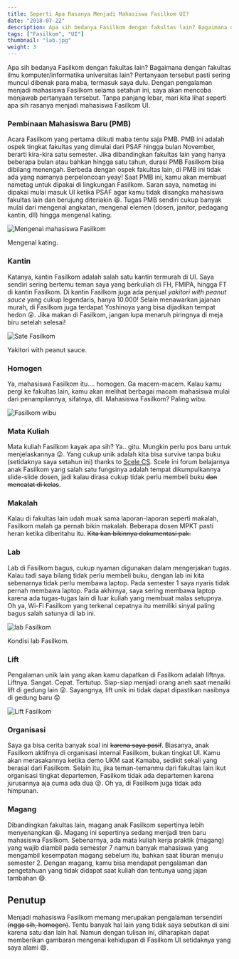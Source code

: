 ```yaml
---
title: Seperti Apa Rasanya Menjadi Mahasiswa Fasilkom UI?
date: "2018-07-22"
description: Apa sih bedanya Fasilkom dengan fakultas lain? Bagaimana dengan fakultas ilmu komputer/informatika universitas lain? Temukan jawabannya di sini.
tags: ["Fasilkom", "UI"]
thumbnail: "lab.jpg"
weight: 3
---
```


Apa sih bedanya Fasilkom dengan fakultas lain? Bagaimana dengan fakultas ilmu komputer/informatika universitas lain? Pertanyaan tersebut pasti sering muncul dibenak para maba, termasuk saya dulu. Dengan pengalaman menjadi mahasiswa Fasilkom selama setahun ini, saya akan mencoba menjawab pertanyaan tersebut. Tanpa panjang lebar, mari kita lihat seperti apa sih rasanya menjadi mahasiswa Fasilkom UI.

### Pembinaan Mahasiswa Baru (PMB)
Acara Fasilkom yang pertama diikuti maba tentu saja PMB. PMB ini adalah ospek tingkat fakultas yang dimulai dari PSAF hingga bulan November, berarti kira-kira satu semester. Jika dibandingkan fakultas lain yang hanya beberapa bulan atau bahkan hingga satu tahun, durasi PMB Fasilkom bisa dibilang menengah. Berbeda dengan ospek fakultas lain, di PMB ini tidak ada yang namanya perpeloncoan yeay! Saat PMB ini, kamu akan membuat nametag untuk dipakai di lingkungan Fasilkom. Saran saya, nametag ini dipakai mulai masuk UI ketika PSAF agar kamu tidak disangka mahasiswa fakultas lain dan berujung diteriakin 😆. Tugas PMB sendiri cukup banyak mulai dari mengenal angkatan, mengenal elemen (dosen, janitor, pedagang kantin, dll) hingga mengenal kating.

![Mengenal mahasiswa Fasilkom](kating.jpg)
<figcaption class="img-caption">Mengenal kating.</figcaption>

### Kantin
Katanya, kantin Fasilkom adalah salah satu kantin termurah di UI. Saya sendiri sering bertemu teman saya yang berkuliah di FH, FMIPA, hingga FT di kantin Fasilkom. Di kantin Fasilkom juga ada penjual *yakitori with peanut sauce* yang cukup legendaris, hanya 10.000! Selain menawarkan jajanan murah, di Fasilkom juga terdapat Yoshinoya yang bisa dijadikan tempat hedon 😜. Jika makan di Fasilkom, jangan lupa menaruh piringnya di meja biru setelah selesai!

![Sate Fasilkom](sate.png)
<figcaption class="img-caption">Yakitori with peanut sauce.</figcaption>

### Homogen
Ya, mahasiswa Fasilkom itu.... homogen. Ga macem-macem. Kalau kamu pergi ke fakultas lain, kamu akan melihat berbagai macam mahasiswa mulai dari penampilannya, sifatnya, dll. Mahasiswa Fasilkom? Paling wibu.

![Fasilkom wibu](meme/wibu.jpg)

### Mata Kuliah
Mata kuliah Fasilkom kayak apa sih? Ya.. gitu. Mungkin perlu pos baru untuk menjelaskannya 😜. Yang cukup unik adalah kita bisa survive tanpa buku (setidaknya saya setahun ini) thanks to [Scele CS](https://scele.cs.ui.ac.id). Scele ini forum belajarnya anak Fasilkom yang salah satu fungsinya adalah tempat dikumpulkannya slide-slide dosen, jadi kalau dirasa cukup tidak perlu membeli buku ~~dan mencatat di kelas~~.

### Makalah
Kalau di fakultas lain udah muak sama laporan-laporan seperti makalah, Fasilkom malah ga pernah bikin makalah. Beberapa dosen MPKT pasti heran ketika diberitahu itu. ~~Kita kan bikinnya dokumentasi pak.~~

### Lab
Lab di Fasilkom bagus, cukup nyaman digunakan dalam mengerjakan tugas. Kalau tadi saya bilang tidak perlu membeli buku, dengan lab ini kita sebenarnya tidak perlu membawa laptop. Pada semester 1 saya nyaris tidak pernah membawa laptop. Pada akhirnya, saya sering membawa laptop karena ada tugas-tugas lain di luar kuliah yang membuat malas setupnya. Oh ya, Wi-Fi Fasilkom yang terkenal cepatnya itu memiliki sinyal paling bagus salah satunya di lab ini.

![lab Fasilkom](lab.jpg)
<figcaption class="img-caption">Kondisi lab Fasilkom.</figcaption>

### Lift
Pengalaman unik lain yang akan kamu dapatkan di Fasilkom adalah liftnya. Liftnya. Sangat. Cepat. Tertutup. Siap-siap menjadi orang aneh saat menaiki lift di gedung lain 😜. Sayangnya, lift unik ini tidak dapat dipastikan nasibnya di gedung baru 😟

![Lift Fasilkom](lift.jpg)

### Organisasi
Saya ga bisa cerita banyak soal ini ~~karena saya pasif~~. Biasanya, anak Fasilkom aktifnya di organisasi internal Fasilkom, bukan tingkat UI. Kamu akan merasakannya ketika demo UKM saat Kamaba, sedikit sekali yang berasal dari Fasilkom. Selain itu, jika teman-temanmu dari fakultas lain ikut organisasi tingkat departemen, Fasilkom tidak ada departemen karena jurusannya aja cuma ada dua 😜. Oh ya, di Fasilkom juga tidak ada himpunan.

### Magang
Dibandingkan fakultas lain, magang anak Fasilkom sepertinya lebih menyenangkan 😆. Magang ini sepertinya sedang menjadi tren baru mahasiswa Fasilkom. Sebenarnya, ada mata kuliah kerja praktik (magang) yang wajib diambil pada semester 7 namun banyak mahasiswa yang mengambil kesempatan magang sebelum itu, bahkan saat liburan menuju semester 2. Dengan magang, kamu bisa mendapat pengalaman dan pengetahuan yang tidak didapat saat kuliah dan tentunya uang jajan tambahan 😄.

## Penutup
Menjadi mahasiswa Fasilkom memang merupakan pengalaman tersendiri ~~(ngga sih, homogen)~~. Tentu banyak hal lain yang tidak saya sebutkan di sini karena satu dan lain hal. Namun dengan tulisan ini, diharapkan dapat memberikan gambaran mengenai kehidupan di Fasilkom UI setidaknya yang saya alami 😄.
